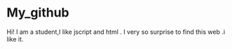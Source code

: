 # My_github

Hi! I am a student,I like jscript and html .
I very so surprise to find this web .i like it.

